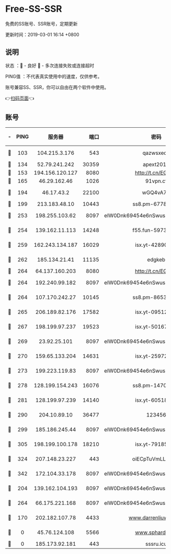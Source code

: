# Free-SS-SSR

免费的SS账号、SSR账号，定期更新

更新时间：2019-03-01 16:14 +0800

## 说明

状态     ：🙂 - 良好 🙁 - 多次连接失败或连接超时

PING值   ：不代表真实使用中的速度，仅供参考。

账号兼容SS、SSR，你可以自由在两个软件中使用。

👉[扫码页面](https://liesauer.github.io/free-ss-ssr.github.io/)👈

## 账号

|-|PING|服务器|端口|密码|加密方式|区域|
|:----:|:----:|:-----:|-----:|:----:|:----:|:----:|
|🙂|103|104.215.3.176|543|qazwsxedc|aes-256-gcm|JP|
|🙂|134|52.79.241.242|30359|apext2019|chacha20|KR|
|🙂|153|194.156.120.127|8080|http://t.cn/EGJIyrl|rc4-md5|RU|
|🙂|165|46.29.162.46|1026|91vpn.cf|rc4-md5|RU|
|🙂|194|46.17.43.2|22100|wGQ4vA7D|aes-256-gcm|RU|
|🙂|199|213.183.48.10|10443|ss8.pm-67787720|rc4-md5|RU|
|🙂|253|198.255.103.62|8097|eIW0Dnk69454e6nSwuspv9DmS201tQ0D|aes-256-cfb|US|
|🙂|254|139.162.11.113|14248|f55.fun-59730477|aes-256-cfb|SG|
|🙂|259|162.243.134.187|16029|isx.yt-42890959|aes-256-cfb|US|
|🙂|262|185.134.21.41|11135|edgkeb|aes-256-cfb|GB|
|🙂|264|64.137.160.203|8080|http://t.cn/EGJIyrl|rc4-md5|CA|
|🙂|264|192.240.99.182|8097|eIW0Dnk69454e6nSwuspv9DmS201tQ0D|aes-256-cfb|US|
|🙂|264|107.170.242.27|10145|ss8.pm-86538525|aes-256-cfb|US|
|🙂|265|206.189.82.176|17582|isx.yt-09512157|aes-256-cfb|SG|
|🙂|267|198.199.97.237|19523|isx.yt-50167481|aes-256-cfb|US|
|🙂|269|23.92.25.101|8097|eIW0Dnk69454e6nSwuspv9DmS201tQ0D|aes-256-cfb|US|
|🙂|270|159.65.133.204|14631|isx.yt-25972344|aes-256-cfb|SG|
|🙂|273|199.223.119.83|8097|eIW0Dnk69454e6nSwuspv9DmS201tQ0D|aes-256-cfb|US|
|🙂|278|128.199.154.243|16076|ss8.pm-14706202|aes-256-cfb|SG|
|🙂|281|128.199.97.239|14140|isx.yt-60518529|aes-256-cfb|SG|
|🙂|290|204.10.89.10|36477|123456|aes-256-cfb|US|
|🙂|299|185.186.245.44|8097|eIW0Dnk69454e6nSwuspv9DmS201tQ0D|aes-256-cfb|NL|
|🙂|305|198.199.100.178|18210|isx.yt-79185401|aes-256-cfb|US|
|🙂|324|207.148.23.227|443|oiECpTuVmLLxk4Ts|aes-256-cfb|US|
|🙂|342|172.104.33.178|8097|eIW0Dnk69454e6nSwuspv9DmS201tQ0D|aes-256-cfb|SG|
|🙂|204|139.162.104.193|8097|eIW0Dnk69454e6nSwuspv9DmS201tQ0D|aes-256-cfb|JP|
|🙂|264|66.175.221.168|8097|eIW0Dnk69454e6nSwuspv9DmS201tQ0D|aes-256-cfb|US|
|🙁|170|202.182.107.78|4433|www.darrenliuwei.com|aes-256-cfb|JP|
|🙁|0|45.76.124.108|5566|www.sphard.com|aes-256-cfb|AU|
|🙁|0|185.173.92.181|443|sssru.icu|rc4-md5|RU|
